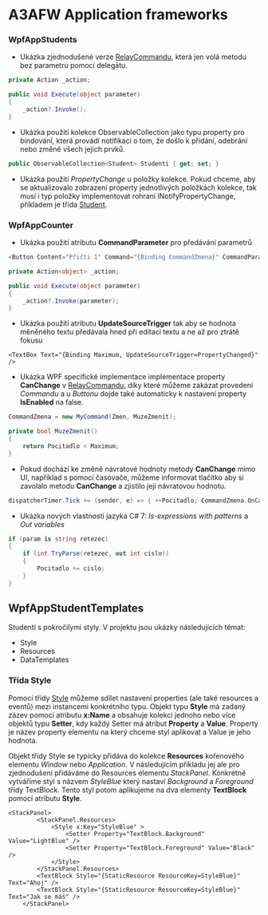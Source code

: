 # A3AFW Application frameworks

### WpfAppStudents 

  - Ukázka zjednodušené verze [RelayCommandu](https://github.com/ekral/A3AFW/blob/master/WpfAppStudents/RelayCommand.cs), která jen volá metodu bez parametru pomocí delegátu.
```c#
private Action _action;  

public void Execute(object parameter)
{
    _action?.Invoke();
}
```
- Ukázka použití kolekce ObservableCollection jako typu property pro bindování, která provádí notifikaci o tom, že došlo k přidání, odebrání nebo změně všech jejich prvků. 

```c#
public ObservableCollection<Student> Studenti { get; set; }
```

- Ukázka použití *PropertyChange* u položky kolekce. Pokud chceme, aby se aktualizovalo zobrazení property jednotlivých položkách kolekce, tak musí i typ položky implementovat rohraní INotifyPropertyChange, příkladem je třída [Student](https://github.com/ekral/A3AFW/blob/master/WpfAppStudents/Student.cs).
### WpfAppCounter

- Ukázka použití atributu **CommandParameter** pro předávání parametrů
```c#
<Button Content="Přičti 1" Command="{Binding CommandZmena}" CommandParameter="1" />
```

```c#
private Action<object> _action;

public void Execute(object parameter)
{
    _action?.Invoke(parameter);
}
```

- Ukázka použití atributu **UpdateSourceTrigger** tak aby se hodnota měněného textu předávala hned při editaci textu a ne až pro ztrátě fokusu
```XAML
<TextBox Text="{Binding Maximum, UpdateSourceTrigger=PropertyChanged}" />
```
- Ukázka WPF specifické implementace implementace property **CanChange** v [RelayCommandu](https://github.com/ekral/A3AFW/blob/master/WpfAppCounter/MyCommand.cs), díky které můžeme zakázat provedení *Commandu* a u *Buttonu* dojde také automaticky k nastavení property **IsEnabled** na false. 
  
```c#
CommandZmena = new MyCommand(Zmen, MuzeZmenit);

private bool MuzeZmenit()
{
    return Pocitadlo < Maximum;
}
```
- Pokud dochází ke změně návratové hodnoty metody **CanChange** mimo UI, například s pomocí časovače, můžeme informovat tlačítko aby si zavolalo metodu **CanChange** a zjistilo její návratovou hodnotu.
```c#
dispatcherTimer.Tick += (sender, e) => { ++Pocitadlo; CommandZmena.OnCanExecuteChanged(); };
```
- Ukázka nových vlastností jazyka C# 7: *Is-expressions with patterns* a *Out variables* 
```c#
if (param is string retezec)
{
    if (int.TryParse(retezec, out int cislo))
    {
        Pocitadlo += cislo;
    }
}
```
## WpfAppStudentTemplates
Studenti s pokročilymi styly. V projektu jsou ukázky následujících témat:
- Style
- Resources
- DataTemplates

### Třída Style
Pomocí třídy [Style](https://docs.microsoft.com/en-us/dotnet/api/system.windows.style?view=netframework-4.7.1) můžeme sdílet nastavení properties (ale také resources a eventů) mezi instancemi konkrétního typu. Objekt typu **Style** má zadaný zázev pomocí atributu **x:Name** a obsahuje kolekci jednoho nebo více objektů typu **Setter**, kdy každý Setter má atribut **Property** a **Value**. Property je název property elementu na který chceme styl aplikovat a Value je jeho hodnota.

Objekt třídy Style se typicky přidáva do kolekce **Resources** kořenového elementu *Window* nebo *Application*. V následujícím příkladu jej ale pro zjednodušení přidáváme do Resources elementu *StackPanel*. Konkrétně vytváříme styl s názvem *StyleBlue* který nastaví *Background* a *Foreground* třídy TextBlock. Tento styl potom aplikujeme na dva elementy **TextBlock** pomocí atributu **Style**.
```XAML
<StackPanel>
        <StackPanel.Resources>
            <Style x:Key="StyleBlue" >
                <Setter Property="TextBlock.Background" Value="LightBlue" />
                <Setter Property="TextBlock.Foreground" Value="Black" />
            </Style>
        </StackPanel.Resources>
        <TextBlock Style="{StaticResource ResourceKey=StyleBlue}" Text="Ahoj" />
        <TextBlock Style="{StaticResource ResourceKey=StyleBlue}" Text="Jak se máš" />
    </StackPanel>
```
